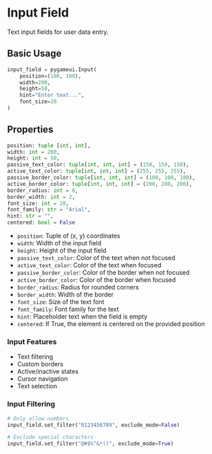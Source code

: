 # Input Field

Text input fields for user data entry.

## Basic Usage
```python
input_field = pygameui.Input(
    position=(100, 100),
    width=200,
    height=50,
    hint="Enter text...",
    font_size=20
)
```

## Properties
```python
position: tuple [int, int],
width: int = 200,
height: int = 50,
passive_text_color: tuple[int, int, int] = (150, 150, 150),
active_text_color: tuple[int, int, int] = (255, 255, 255),
passive_border_color: tuple[int, int, int] = (100, 100, 100),
active_border_color: tuple[int, int, int] = (200, 200, 200),
border_radius: int = 0,
border_width: int = 2,
font_size: int = 20,
font_family: str = "Arial",
hint: str = "",
centered: bool = False
```

- `position`: Tuple of (x, y) coordinates
- `width`: Width of the input field
- `height`: Height of the input field
- `passive_text_color`: Color of the text when not focused
- `active_text_color`: Color of the text when focused
- `passive_border_color`: Color of the border when not focused
- `active_border_color`: Color of the border when focused
- `border_radius`: Radius for rounded corners
- `border_width`: Width of the border
- `font_size`: Size of the text font
- `font_family`: Font family for the text
- `hint`: Placeholder text when the field is empty
- `centered`: If True, the element is centered on the provided position

### Input Features
- Text filtering
- Custom borders
- Active/inactive states
- Cursor navigation
- Text selection

### Input Filtering
```python
# Only allow numbers
input_field.set_filter("0123456789", exclude_mode=False)

# Exclude special characters
input_field.set_filter("@#$%^&*()", exclude_mode=True)
```